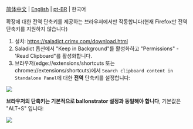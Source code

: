 [简体中文](../doc/saladict_chs.md) | [English](../doc/saladict.md) | [pt-BR](../doc/saladict_pt-br.md) | 한국어

확장에 대한 전역 단축키를 제공하는 브라우저에서만 작동합니다(현재 Firefox만 전역 단축키를 지원하지 않습니다)

1. 설치: https://saladict.crimx.com/download.html
2. Saladict 옵션에서 "Keep in Background"를 활성화하고 "Permissions" - 'Read Clipboard"를 활성화합니다.
3. 브라우저(edge://extensions/shortcuts 또는 chrome://extensions/shortcuts)에서 ```Search clipboard content in Standalone Panel```에 대한 **전역** 단축키를 설정합니다:

<img src="./src/saladictglobalshortcut.jpg" div align=center>

**브라우저의 단축키는 기본적으로 ballonstrator 설정과 동일해야 합니다**, 기본값은 "ALT+S" 입니다:

<img src="./src/saladictglobalshortcut2.jpg" div align=center>